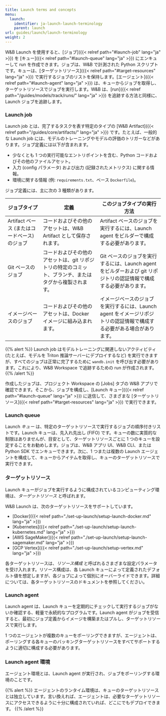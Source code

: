 ```yaml
---
title: Launch terms and concepts
menu:
  launch:
    identifier: ja-launch-launch-terminology
    parent: launch
url: guides/launch/launch-terminology
weight: 2
---
```


W&B Launch を使用すると、[ジョブ]({{< relref path="#launch-job" lang="ja" >}}) を [キュー]({{< relref path="#launch-queue" lang="ja" >}}) にエンキューして run を作成できます。ジョブは、W&B で計測された Python スクリプトです。キューは、[ターゲットリソース]({{< relref path="#target-resources" lang="ja" >}}) で実行するジョブのリストを保持します。[エージェント]({{< relref path="#launch-agent" lang="ja" >}}) は、キューからジョブを取得し、ターゲットリソースでジョブを実行します。W&B は、[run]({{< relref path="/guides/models/track/runs/" lang="ja" >}}) を追跡する方法と同様に、Launch ジョブを追跡します。

### Launch job
Launch job とは、完了するタスクを表す特定のタイプの [W&B Artifact]({{< relref path="/guides/core/artifacts/" lang="ja" >}}) です。たとえば、一般的な Launch job には、モデルのトレーニングやモデルの評価のトリガーなどがあります。ジョブ定義には以下が含まれます。

- 少なくとも 1 つの実行可能なエントリポイントを含む、Python コードおよびその他のファイルアセット。
- 入力 (config パラメータ) および出力 (記録されたメトリクス) に関する情報。
- 環境に関する情報 (例: `requirements.txt`、ベース `Dockerfile`)。

ジョブ定義には、主に次の 3 種類があります。

| ジョブタイプ | 定義 | このジョブタイプの実行方法 |
| ---------- | --------- | -------------- |
| Artifact ベース (またはコードベース) のジョブ | コードおよびその他のアセットは、W&B Artifact として保存されます。 | Artifact ベースのジョブを実行するには、Launch agent をビルダーで構成する必要があります。 |
| Git ベースのジョブ | コードおよびその他のアセットは、git リポジトリの特定のコミット、ブランチ、またはタグから複製されます。 | Git ベースのジョブを実行するには、Launch agent をビルダーおよび git リポジトリの認証情報で構成する必要があります。 |
| イメージベースのジョブ | コードおよびその他のアセットは、Docker イメージに組み込まれます。 | イメージベースのジョブを実行するには、Launch agent をイメージリポジトリの認証情報で構成する必要がある場合があります。 |

{{% alert %}}
Launch job はモデルトレーニングに関連しないアクティビティ (たとえば、モデルを Triton 推論サーバーにデプロイするなど) を実行できますが、すべてのジョブは正常に完了するために `wandb.init` を呼び出す必要があります。これにより、W&B Workspace で追跡するための run が作成されます。
{{% /alert %}}

作成したジョブは、プロジェクト Workspace の [Jobs] タブの W&B アプリで確認できます。そこから、ジョブを構成し、[Launch キュー]({{< relref path="#launch-queue" lang="ja" >}}) に送信して、さまざまな [ターゲットリソース]({{< relref path="#target-resources" lang="ja" >}}) で実行できます。

### Launch queue
Launch *キュー* は、特定のターゲットリソースで実行するジョブの順序付きリストです。Launch キューは、先入れ先出し (FIFO) です。キューの数に実質的な制限はありませんが、目安として、ターゲットリソースごとに 1 つのキューを設定することをお勧めします。ジョブは、W&B アプリ UI、W&B CLI、または Python SDK でエンキューできます。次に、1 つまたは複数の Launch エージェントを構成して、キューからアイテムを取得し、キューのターゲットリソースで実行できます。

### ターゲットリソース
Launch キューがジョブを実行するように構成されているコンピューティング環境は、*ターゲットリソース* と呼ばれます。

W&B Launch は、次のターゲットリソースをサポートしています。

- [Docker]({{< relref path="./set-up-launch/setup-launch-docker.md" lang="ja" >}})
- [Kubernetes]({{< relref path="./set-up-launch/setup-launch-kubernetes.md" lang="ja" >}})
- [AWS SageMaker]({{< relref path="./set-up-launch/setup-launch-sagemaker.md" lang="ja" >}})
- [GCP Vertex]({{< relref path="./set-up-launch/setup-vertex.md" lang="ja" >}})

各ターゲットリソースは、*リソース構成* と呼ばれるさまざまな設定パラメータを受け入れます。リソース構成は、各 Launch キューによって定義されたデフォルト値を想定しますが、各ジョブによって個別にオーバーライドできます。詳細については、各ターゲットリソースのドキュメントを参照してください。

### Launch agent
Launch agent は、Launch キューを定期的にチェックして実行するジョブがないか確認する、軽量で永続的なプログラムです。Launch agent がジョブを受信すると、最初にジョブ定義からイメージを構築またはプルし、ターゲットリソースで実行します。

1 つのエージェントが複数のキューをポーリングできますが、エージェントは、ポーリングする各キューのバッキングターゲットリソースをすべてサポートするように適切に構成する必要があります。

### Launch agent 環境
エージェント環境とは、Launch agent が実行され、ジョブをポーリングする環境のことです。

{{% alert %}}
エージェントのランタイム環境は、キューのターゲットリソースとは独立しています。言い換えれば、エージェントは、必要なターゲットリソースにアクセスできるように十分に構成されていれば、どこにでもデプロイできます。
{{% /alert %}}
